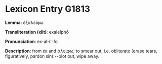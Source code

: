 # Lexicon Entry G1813

**Lemma**: ἐξαλείφω

**Transliteration (xlit)**: exaleíphō

**Pronunciation**: ex-al-i'-fo

**Description**:
from ἐκ and ἀλείφω; to smear out, i.e. obliterate (erase tears, figuratively, pardon sin):--blot out, wipe away.
